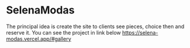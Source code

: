 # SelenaModas


The principal idea is create the site to clients see pieces, choice then and reserve it.
You can see the project in link below
https://selena-modas.vercel.app/#gallery
